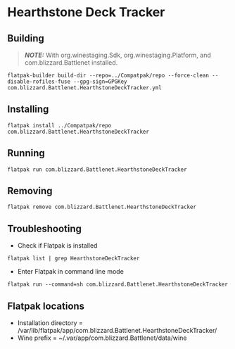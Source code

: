 # Hearthstone Deck Tracker
## Building
> **_NOTE:_**  With org.winestaging.Sdk, org.winestaging.Platform, and com.blizzard.Battlenet installed.
```console
flatpak-builder build-dir --repo=../Compatpak/repo --force-clean --disable-rofiles-fuse --gpg-sign=GPGKey com.blizzard.Battlenet.HearthstoneDeckTracker.yml
```
## Installing
```console
flatpak install ../Compatpak/repo com.blizzard.Battlenet.HearthstoneDeckTracker
```
## Running
```console
flatpak run com.blizzard.Battlenet.HearthstoneDeckTracker
```
## Removing
```console
flatpak remove com.blizzard.Battlenet.HearthstoneDeckTracker
```
## Troubleshooting
- Check if Flatpak is installed
```console
flatpak list | grep HearthstoneDeckTracker
```
- Enter Flatpak in command line mode
```console
flatpak run --command=sh com.blizzard.Battlenet.HearthstoneDeckTracker
```
## Flatpak locations
- Installation directory             = /var/lib/flatpak/app/com.blizzard.Battlenet.HearthstoneDeckTracker/
- Wine prefix                        = ~/.var/app/com.blizzard.Battlenet/data/wine

